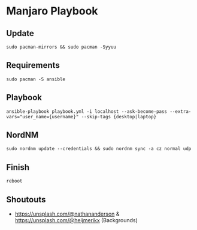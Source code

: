 # Manjaro Playbook

## Update
```
sudo pacman-mirrors && sudo pacman -Syyuu
```

## Requirements
```
sudo pacman -S ansible
```

## Playbook
```
ansible-playbook playbook.yml -i localhost --ask-become-pass --extra-vars="user_name={username}" --skip-tags {desktop|laptop}
```

## NordNM
```
sudo nordnm update --credentials && sudo nordnm sync -a cz normal udp
```

## Finish
```
reboot
```

## Shoutouts
- https://unsplash.com/@nathananderson & https://unsplash.com/@heijmerikx (Backgrounds)
